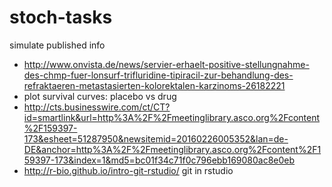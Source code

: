 # stoch-tasks
simulate published info
- http://www.onvista.de/news/servier-erhaelt-positive-stellungnahme-des-chmp-fuer-lonsurf-trifluridine-tipiracil-zur-behandlung-des-refraktaeren-metastasierten-kolorektalen-karzinoms-26182221
- plot survival curves: placebo vs drug
- http://cts.businesswire.com/ct/CT?id=smartlink&url=http%3A%2F%2Fmeetinglibrary.asco.org%2Fcontent%2F159397-173&esheet=51287950&newsitemid=20160226005352&lan=de-DE&anchor=http%3A%2F%2Fmeetinglibrary.asco.org%2Fcontent%2F159397-173&index=1&md5=bc01f34c71f0c796ebb169080ac8e0eb
- http://r-bio.github.io/intro-git-rstudio/ git in rstudio
